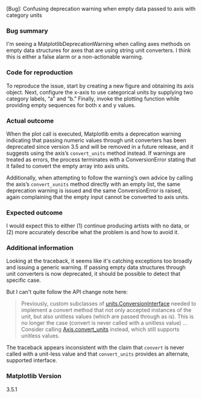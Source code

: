 [Bug]: Confusing deprecation warning when empty data passed to axis with category units

### Bug summary

I'm seeing a MatplotlibDeprecationWarning when calling axes methods on empty data structures for axes that are using string unit converters. I think this is either a false alarm or a non-actionable warning.

### Code for reproduction

To reproduce the issue, start by creating a new figure and obtaining its axis object. Next, configure the x-axis to use categorical units by supplying two category labels, “a” and “b.” Finally, invoke the plotting function while providing empty sequences for both x and y values.

### Actual outcome

When the plot call is executed, Matplotlib emits a deprecation warning indicating that passing numeric values through unit converters has been deprecated since version 3.5 and will be removed in a future release, and it suggests using the axis’s `convert_units` method instead. If warnings are treated as errors, the process terminates with a ConversionError stating that it failed to convert the empty array into axis units.

Additionally, when attempting to follow the warning’s own advice by calling the axis’s `convert_xunits` method directly with an empty list, the same deprecation warning is issued and the same ConversionError is raised, again complaining that the empty input cannot be converted to axis units.

### Expected outcome

I would expect this to either (1) continue producing artists with no data, or (2) more accurately describe what the problem is and how to avoid it.

### Additional information

Looking at the traceback, it seems like it's catching exceptions too broadly and issuing a generic warning. If passing empty data structures through unit converters is now deprecated, it should be possible to detect that specific case.

But I can't quite follow the API change note here:

> Previously, custom subclasses of [units.ConversionInterface](https://matplotlib.org/devdocs/api/units_api.html#matplotlib.units.ConversionInterface) needed to implement a convert method that not only accepted instances of the unit, but also unitless values (which are passed through as is). This is no longer the case (convert is never called with a unitless value) ... Consider calling [Axis.convert_units](https://matplotlib.org/devdocs/api/_as_gen/matplotlib.axis.Axis.convert_units.html#matplotlib.axis.Axis.convert_units) instead, which still supports unitless values.

The traceback appears inconsistent with the claim that `convert` is never called with a unit-less value and that `convert_units` provides an alternate, supported interface.

### Matplotlib Version

3.5.1